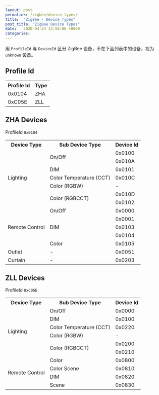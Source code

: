 ```yaml
---
layout: post
permalink: /zigbee/device-types/
title:  "ZigBee - Device Types"
post_title: "ZigBee Device Types"
date:   2020-04-24 13:58:00 +0800
categories: 
---
```


用 `ProfileId` 与 `DeviceId` 区分 ZigBee 设备，不在下面列表中的设备，视为 `unknown` 设备。

## Profile Id

<table>
	<tr>
		<th>Profile Id</td>
		<th>Type</td>
	</tr>
	<tr>
		<td>0x0104</td>
		<td>ZHA</td>
	</tr>
	<tr>
		<td>0xC05E</td>
		<td>ZLL</td>
	</tr>
</table>

## ZHA Devices 

ProfileId `0x0104`

<table>
	<tr>
		<th>Device Type</th>
		<th>Sub Device Type</th>
		<th>Device Id</th>
	</tr>
	<tr>
		<td rowspan="7">Lighting</td>
		<td rowspan="2">On/Off</td>
		<td>0x0100</td>
	</tr>
	<tr>
		<td>0x010A</td>
	</tr>
	<tr>
		<td>DIM</td>
		<td>0x0101</td>
	</tr>
	<tr>
		<td>Color Temperature (CCT)</td>
		<td>0x010C</td>
	</tr>
	<tr>
		<td>Color (RGBW)</td>
		<td>-</td>
	</tr>
	<tr>
		<td rowspan="2">Color (RGBCCT)</td>
		<td>0x010D</td>
	</tr>
	<tr>
		<td>0x0102</td>
	</tr>
	<tr>
		<td rowspan="5">Remote Control</td>
		<td>On/Off</td>
		<td>0x0000</td>
	</tr>
	<tr>
		<td rowspan="3">DIM</td>
		<td>0x0001</td>
	</tr>
	<tr>
		<td>0x0103</td>
	</tr>
	<tr>
		<td>0x0104</td>
	</tr>
	<tr>
		<td>Color</td>
		<td>0x0105</td>
	</tr>
	<tr>
		<td>Outlet</td>
		<td>-</td>
		<td>0x0051</td>
	</tr>
	<tr>
		<td>Curtain</td>
		<td>-</td>
		<td>0x0203</td>
	</tr>
</table>

## ZLL Devices 

ProfileId `0xC05E`

<table>
	<tr>
		<th>Device Type</th>
		<th>Sub Device Type</th>
		<th>Device Id</th>
	</tr>
	<tr>
		<td rowspan="6">Lighting</td>
		<td>On/Off</td>
		<td>0x0000</td>
	</tr>
	<tr>
		<td>DIM</td>
		<td>0x0100</td>
	</tr>
	<tr>
		<td>Color Temperature (CCT)</td>
		<td>0x0220</td>
	</tr>
	<tr>
		<td>Color (RGBW)</td>
		<td>-</td>
	</tr>
	<tr>
		<td rowspan="2">Color (RGBCCT)</td>
		<td>0x0200</td>
	</tr>
	<tr>
		<td>0x0210</td>
	</tr>
	<tr>
		<td rowspan="4">Remote Control</td>
		<td>Color</td>
		<td>0x0800</td>
	</tr>
	<tr>
		<td>Color Scene</td>
		<td>0x0810</td>
	</tr>
	<tr>
		<td>DIM</td>
		<td>0x0820</td>
	</tr>
	<tr>
		<td>Scene</td>
		<td>0x0830</td>
	</tr>	
</table>
